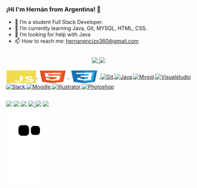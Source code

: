 
### ¡Hi I'm Hernán from Argentina! 👋

- 🔭 I’m a student Full Stack Developer. 
- 🌱 I’m currently learning Java, Git, MYSQL, HTML, CSS.
- 🤔 I’m looking for help with Java
- 📫 How to reach me: hernanencizo360@gmail.com
##

<div align="center">
  <a href="https://github.com/Hernanencizo360">
  <img height="180em" src="https://github-readme-stats.vercel.app/api?username=Hernanencizo360&show_icons=true&theme=blue-green&include_all_commits=true&count_private=true"/>
  <img height="180em" src="https://github-readme-stats.vercel.app/api/top-langs/?username=Hernanencizo360&layout=compact&langs_count=7&theme=blue-green"/>
</div>
  
 <div style="display: inline_block"><br>
  
  <img align="center" alt="Js" height="35" width="82" src="https://raw.githubusercontent.com/devicons/devicon/master/icons/javascript/javascript-plain.svg">
  <img align="center" alt="HTML" height="35" width="82" src="https://raw.githubusercontent.com/devicons/devicon/master/icons/html5/html5-original.svg">
  <img align="center" alt="CSS" height="35" width="82" src="https://raw.githubusercontent.com/devicons/devicon/master/icons/css3/css3-original.svg">
  <img align="center" alt="Git" height="35" width="82" src="https://cdn.jsdelivr.net/gh/devicons/devicon/icons/git/git-original.svg">
  <img align="center" alt="Java" height="35" width="82" src="https://cdn.jsdelivr.net/gh/devicons/devicon/icons/java/java-original.svg">
  <img align="center" alt="Mysql" height="35" width="82" src="https://cdn.jsdelivr.net/gh/devicons/devicon/icons/mysql/mysql-original.svg">
  <img align="center" alt="Visualstudio" height="35" width="82" src="https://cdn.jsdelivr.net/gh/devicons/devicon/icons/visualstudio/visualstudio-plain.svg">
  <img align="center" alt="Slack" height="35" width="82" src="https://cdn.jsdelivr.net/gh/devicons/devicon/icons/slack/slack-original.svg">
  <img align="center" alt="Moodle" height="35" width="82" src="https://cdn.jsdelivr.net/gh/devicons/devicon/icons/moodle/moodle-original.svg">
  <img align="center" alt="Illustrator" height="35" width="82" src="https://cdn.jsdelivr.net/gh/devicons/devicon/icons/illustrator/illustrator-plain.svg">
  <img align="center" alt="Photoshop" height="35" width="82" src="https://cdn.jsdelivr.net/gh/devicons/devicon/icons/photoshop/photoshop-plain.svg">
 </div>
  
  ##
  
<div> 
  <a href="https://instagram.com/hernanencizo360" target="_blank"><img src="https://img.shields.io/badge/-Instagram-%23E4405F?style=for-the-badge&logo=instagram&logoColor=white" target="_blank"></a>
 <a href="https://discord.gg/kkMabznv4d" target="_blank"><img src="https://img.shields.io/badge/Discord-7289DA?style=for-the-badge&logo=discord&logoColor=white"  target="_blank"></a> 
  <a href = "hernanencizo360@gmail.com"><img src="https://img.shields.io/badge/-Gmail-%23333?style=for-the-badge&logo=gmail&logoColor=white" target="_blank"></a>
  <a href = "https://t.me/hernanencizo360"><img src="https://img.shields.io/badge/Telegram-2CA5E0?style=for-the-badge&logo=telegram&logoColor=white" target="_blank">     </a>
  <a href = "https://programacinco-7ja6758.slack.com/team/U0383GHKRQC"><img src="https://img.shields.io/badge/Slack-4A154B?style=for-the-badge&logo=slack&logoColor=white" target="_blank"></a>
  <a href="https://www.linkedin.com/in/hernán-encizo-b3b355229" target="_blank"><img src="https://img.shields.io/badge/LinkedIn-0077B5?style=for-the-badge&logo=linkedin&logoColor=white" target="_blank"></a>
 
  ![Snake animation](https://github.com/rafaballerini/rafaballerini/blob/output/github-contribution-grid-snake.svg)
 
</div>
